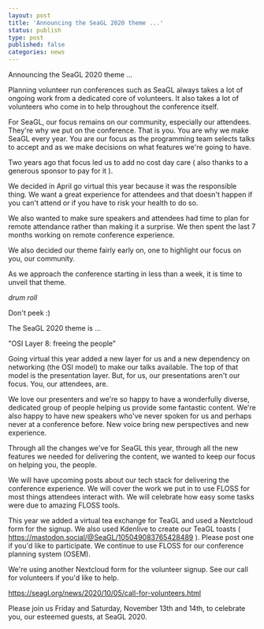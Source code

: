 ```yaml
---
layout: post
title: 'Announcing the SeaGL 2020 theme ...'
status: publish
type: post
published: false
categories: news
---
```


Announcing the SeaGL 2020 theme ...

Planning volunteer run conferences such as SeaGL always takes a lot of ongoing work from a dedicated core of volunteers. It also takes a lot of volunteers who come in to help throughout the conference itself.

For SeaGL, our focus remains on our community, especially our attendees. They're why we put on the conference. That is you. You are why we make SeaGL every year. You are our focus as the programming team selects talks to accept and as we make decisions on what features we're going to have.

Two years ago that focus led us to add no cost day care ( also thanks to a generous sponsor to pay for it ).

We decided in April go virtual this year because it was the responsible thing. We want a great experience for attendees and that doesn't happen if you can't attend or if you have to risk your health to do so.

We also wanted to make sure speakers and attendees had time to plan for remote attendance rather than making it a surprise. We then spent the last 7 months working on remote conference experience.

We also decided our theme fairly early on, one to highlight our focus on you, our community.

As we approach the conference starting in less than a week, it is time to unveil that theme.

*drum roll*

Don't peek :)

The SeaGL 2020 theme is ...

"OSI Layer 8: freeing the people"

Going virtual this year added a new layer for us and a new dependency on networking (the OSI model) to make our talks available. The top of that model is the presentation layer. But, for us, our presentations aren't our focus. You, our attendees, are.

We love our presenters and we're so happy to have a wonderfully diverse, dedicated group of people helping us provide some fantastic content. We're also happy to have new speakers who've never spoken for us and perhaps never at a conference before. New voice bring new perspectives and new experience.

Through all the changes we've for SeaGL this year, through all the new features we needed for delivering the content, we wanted to keep our focus on helping you, the people.

We will have upcoming posts about our tech stack for delivering the conference experience. We will cover the work we put in to use FLOSS for most things attendees interact with. We will celebrate how easy some tasks were due to amazing FLOSS tools.

This year we added a virtual tea exchange for TeaGL and used a Nextcloud form for the signup. We also used Kdenlive to create our TeaGL toasts ( https://mastodon.social/@SeaGL/105049083765428489 ). Please post one if you'd like to participate. We continue to use FLOSS for our conference planning system (OSEM).

We're using another Nextcloud form for the volunteer signup. See our call for volunteers if you'd like to help.

https://seagl.org/news/2020/10/05/call-for-volunteers.html

Please join us Friday and Saturday, November 13th and 14th, to celebrate you, our esteemed guests, at SeaGL 2020.

